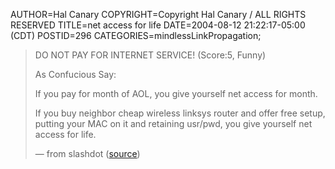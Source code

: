 AUTHOR=Hal Canary
COPYRIGHT=Copyright Hal Canary / ALL RIGHTS RESERVED
TITLE=net access for life
DATE=2004-08-12 21:22:17-05:00 (CDT)
POSTID=296
CATEGORIES=mindlessLinkPropagation;

> DO NOT PAY FOR INTERNET SERVICE! (Score:5, Funny)
> 
> As Confucious Say:
> 
> If you pay for month of AOL, you give yourself net access for month.
> 
> If you buy neighbor cheap wireless linksys router and offer free setup, putting your MAC on it and retaining usr/pwd, you give yourself net access for life.
> 
> — from slashdot ([source](http://slashdot.org/comments.pl?sid=117744&cid=9949656))
